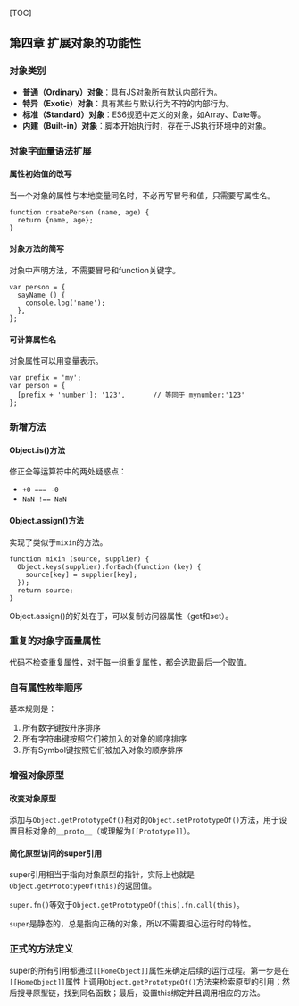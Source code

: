 [TOC]

## 第四章 扩展对象的功能性

### 对象类别

- **普通（Ordinary）对象**：具有JS对象所有默认内部行为。
- **特异（Exotic）对象**：具有某些与默认行为不符的内部行为。
- **标准（Standard）对象**：ES6规范中定义的对象，如Array、Date等。
- **内建（Built-in）对象**：脚本开始执行时，存在于JS执行环境中的对象。

### 对象字面量语法扩展

#### 属性初始值的改写

当一个对象的属性与本地变量同名时，不必再写冒号和值，只需要写属性名。

```
function createPerson (name, age) {
  return {name, age};
}
```

#### 对象方法的简写

对象中声明方法，不需要冒号和function关键字。

```
var person = {
  sayName () {
    console.log('name');
  },
};
```

#### 可计算属性名

对象属性可以用变量表示。

```
var prefix = 'my';
var person = {
  [prefix + 'number']: '123',		// 等同于 mynumber:'123'
};
```

### 新增方法

#### Object.is()方法

修正全等运算符中的两处疑惑点：

- `+0 === -0`
- `NaN !== NaN`

#### Object.assign()方法

实现了类似于`mixin`的方法。

```
function mixin (source, supplier) {
  Object.keys(supplier).forEach(function (key) {
    source[key] = supplier[key];
  });
  return source;
}
```

Object.assign()的好处在于，可以复制访问器属性（get和set）。

### 重复的对象字面量属性

代码不检查重复属性，对于每一组重复属性，都会选取最后一个取值。

### 自有属性枚举顺序

基本规则是：

1. 所有数字键按升序排序
2. 所有字符串键按照它们被加入的对象的顺序排序
3. 所有Symbol键按照它们被加入对象的顺序排序

### 增强对象原型

#### 改变对象原型

添加与`Object.getPrototypeOf()`相对的`Object.setPrototypeOf()`方法，用于设置目标对象的`__proto__`（或理解为`[[Prototype]]`）。

#### 简化原型访问的super引用

super引用相当于指向对象原型的指针，实际上也就是`Object.getPrototypeOf(this)`的返回值。

`super.fn()`等效于`Object.getPrototypeOf(this).fn.call(this)`。

`super`是静态的，总是指向正确的对象，所以不需要担心运行时的特性。

### 正式的方法定义

super的所有引用都通过`[[HomeObject]]`属性来确定后续的运行过程。第一步是在`[[HomeObject]]`属性上调用`Object.getPrototypeOf()`方法来检索原型的引用；然后搜寻原型链，找到同名函数；最后，设置this绑定并且调用相应的方法。